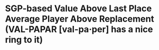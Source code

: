 # SGP-based Value Above Last Place Average Player Above Replacement (VAL-PAPAR [val-pa·per] has a nice ring to it)
